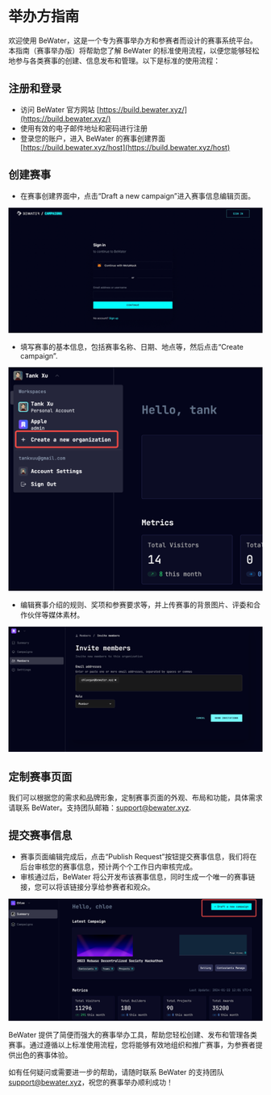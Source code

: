 # 举办方指南

欢迎使用 BeWater，这是一个专为赛事举办方和参赛者而设计的赛事系统平台。本指南（赛事举办版）将帮助您了解 BeWater 的标准使用流程，以便您能够轻松地参与各类赛事的创建、信息发布和管理。以下是标准的使用流程：

## 注册和登录

- 访问 BeWater 官方网站 [https://build.bewater.xyz/](https://build.bewater.xyz/)
- 使用有效的电子邮件地址和密码进行注册
- 登录您的账户，进入 BeWater 的赛事创建界面 [https://build.bewater.xyz/host](https://build.bewater.xyz/host)

## 创建赛事

- 在赛事创建界面中，点击“Draft a new campaign”进入赛事信息编辑页面。

<center>
  <img src="/assets/host-tu-1.jpeg" alt="">
</center>

- 填写赛事的基本信息，包括赛事名称、日期、地点等，然后点击“Create campaign”.

<center>
  <img src="/assets/host-tu-2.png" alt="">
</center>

- 编辑赛事介绍的规则、奖项和参赛要求等，并上传赛事的背景图片、评委和合作伙伴等媒体素材。

<center>
  <img src="/assets/host-tu-3.png" alt="">
</center>

## 定制赛事页面

我们可以根据您的需求和品牌形象，定制赛事页面的外观、布局和功能，具体需求请联系 BeWater。支持团队邮箱：<support@bewater.xyz>.

## 提交赛事信息

- 赛事页面编辑完成后，点击“Publish Request”按钮提交赛事信息，我们将在后台审核您的赛事信息，预计两个个工作日内审核完成。
- 审核通过后，BeWater 将公开发布该赛事信息，同时生成一个唯一的赛事链接，您可以将该链接分享给参赛者和观众。

<center>
  <img src="/assets/host-tu-4.jpeg" alt="">
</center>

BeWater 提供了简便而强大的赛事举办工具，帮助您轻松创建、发布和管理各类赛事。通过遵循以上标准使用流程，您将能够有效地组织和推广赛事，为参赛者提供出色的赛事体验。

如有任何疑问或需要进一步的帮助，请随时联系 BeWater 的支持团队 [support@bewater.xyz](mailto:support@bewater.xyz)，祝您的赛事举办顺利成功！
